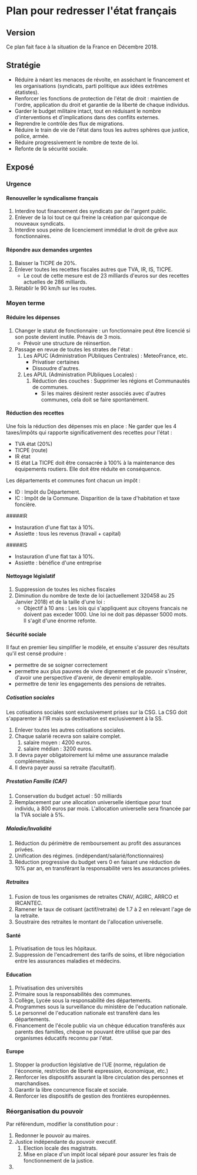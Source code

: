 # Plan pour redresser l'état français


## Version

Ce plan fait face à la situation de la France en Décembre 2018.

## Stratégie

- Réduire à néant les menaces de révolte, en asséchant le financement et les organisations (syndicats, parti politique aux idées extrêmes étatistes).
- Renforcer les fonctions de protection de l'état de droit : maintien de l'ordre, application du droit et garantie de la liberté de chaque individus.
- Garder le budget militaire intact, tout en réduisant le nombre d'interventions et d'implications dans des conflits externes.
- Reprendre le contrôle des flux de migrations.
- Réduire le train de vie de l'état dans tous les autres sphères que justice, police, armée.
- Réduire progressivement le nombre de texte de loi.
- Refonte de la sécurité sociale.

## Exposé

### Urgence

#### Renouveller le syndicalisme français

1. Interdire tout financement des syndicats par de l'argent public.
2. Enlever de la loi tout ce qui freine la création par quiconque de nouveaux syndicats.
3. Interdire sous peine de licenciement immédiat le droit de grêve aux fonctionnaires.

#### Répondre aux demandes urgentes

1. Baisser la TICPE de 20%.
2. Enlever toutes les recettes fiscales autres que TVA, IR, IS, TICPE.
   - Le cout de cette mesure est de 23 milliards d'euros sur des recettes actuelles de 286 milliards.
3. Rétablir le 90 km/h sur les routes.

### Moyen terme

#### Réduire les dépenses

1. Changer le statut de fonctionnaire : un fonctionnaire peut être licencié si son poste devient inutile. Préavis de 3 mois.
    - Prévoir une structure de réinsertion.
2. Passage en revue de toutes les strates de l'état :
    1. Les APUC (Administration PUbliques Centrales) : MeteoFrance, etc.
        - Privatiser certaines
        - Dissoudre d'autres.
    2. Les APUL (Administration PUbliques Locales) :
        1. Réduction des couches : Supprimer les régions et Communautés de communes.
            - Si les maires désirent rester associés avec d'autres communes, cela doit se faire spontanément.

#### Réduction des recettes

Une fois la réduction des dépenses mis en place :
Ne garder que les 4 taxes/impôts qui rapporte significativement des recettes pour l'état :
- TVA état (20%)
- TICPE (route)
- IR état
- IS état
La TICPE doit être consacrée à 100% à la maintenance des équipements routiers.
Elle doit être réduite en conséquence.

Les départements et communes font chacun un impôt :
- ID : Impôt du Département.
- IC : Impôt de la Commune.
Disparition de la taxe d'habitation et taxe foncière.

#####IR
- Instauration d'une flat tax à 10%.
- Assiette : tous les revenus (travail + capital)

#####IS
- Instauration d'une flat tax à 10%.
- Assiette : bénéfice d'une entreprise

#### Nettoyage législatif

1. Suppression de toutes les niches fiscales
2. Diminution du nombre de texte de loi (actuellement 320458 au 25 Janvier 2018) et de la taille d'une loi :
    - Objectif à 10 ans : Les lois qui s'appliquent aux citoyens francais ne doivent pas exceder 1000. Une loi ne doit pas dépasser 5000 mots. Il s'agit d'une énorme refonte.


#### Sécurité sociale

Il faut en premier lieu simplifier le modèle, et ensuite s'assurer des résultats qu'il est censé produire :
- permettre de se soigner correctement
- permettre aux plus pauvres de vivre dignement et de pouvoir s'insérer, d'avoir une perspective d'avenir, de devenir employable.
- permettre de tenir les engagements des pensions de retraites.

##### Cotisation sociales

Les cotisations sociales sont exclusivement prises sur la CSG.
La CSG doit s'apparenter à l'IR mais sa destination est exclusivement à la SS.

1. Enlever toutes les autres cotisations sociales. 
2. Chaque salarié recevra son salaire complet.
    1. salaire moyen : 4200 euros.
    2. salaire médian : 3200 euros.
3. Il devra payer obligatoirement lui même une assurance maladie complémentaire.
4. Il devra payer aussi sa retraite (facultatif).

##### Prestation Famille (CAF)

1. Conservation du budget actuel : 50 milliards
2. Remplacement par une allocation universelle identique pour tout individu, à 800 euros par mois. L'allocation universelle sera financée par la TVA sociale à 5%.

##### Maladie/Invalidité
1. Réduction du périmètre de remboursement au profit des assurances privées.
2. Unification des régimes. (indépendant/salarié/fonctionnaires)
3. Réduction progressive du budget vers 0 en faisant une réduction de 10% par an, en transférant la responsabilité vers les assurances privées.

##### Retraites
1. Fusion de tous les organismes de retraites CNAV, AGIRC, ARRCO et IRCANTEC.
2. Ramener le taux de cotisant (actif/retraite) de 1.7 à 2 en relevant l'age de la retraite.
3. Soustraire des retraites le montant de l'allocation universelle.

#### Santé

1. Privatisation de tous les hôpitaux.
2. Suppression de l'encadrement des tarifs de soins, et libre négociation entre les assurances maladies et médecins.

#### Education

1. Privatisation des universités
2. Primaire sous la responsabilités des communes.
3. Collège, Lycée sous la responsabilité des départements.
4. Programmes sous la surveillance du ministère de l'education nationale.
5. Le personnel de l'education nationale est transféré dans les départements.
6. Financement de l'école public via un chèque éducation transférés aux parents des familles, chèque ne pouvant être utilisé que par des organismes éducatifs reconnu par l'état.

#### Europe

1. Stopper la production législative de l'UE (norme, régulation de l'économie, restriction de liberté expression, économique, etc.)
2. Renforcer les dispositifs assurant la libre circulation des personnes et marchandises.
3. Garantir la libre concurrence fiscale et sociale.
4. Renforcer les dispositifs de gestion des frontières européennes.

### Réorganisation du pouvoir

Par référendum, modifier la constitution pour :

1. Redonner le pouvoir au maires.
2. Justice indépendante du pouvoir executif.
    1. Election locale des magistrats.
    2. Mise en place d'un impôt local séparé pour assurer les frais de fonctionnement de la justice.
3. 


